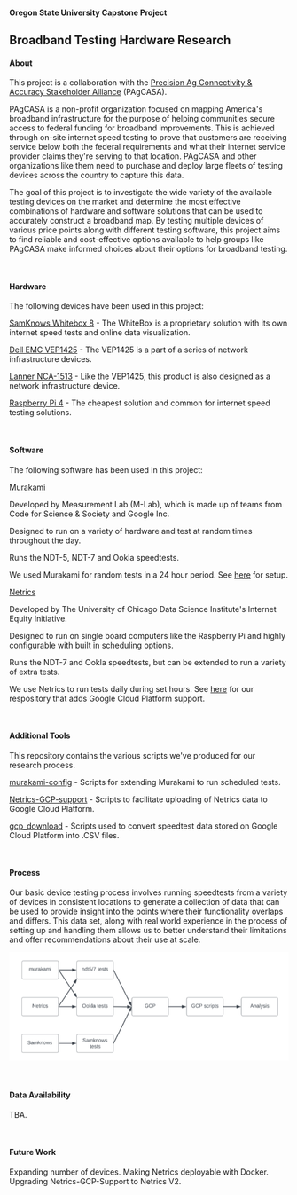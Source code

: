 #### Oregon State University Capstone Project
## Broadband Testing Hardware Research


#### About
This project is a collaboration with the [Precision Ag Connectivity & Accuracy Stakeholder Alliance](https://www.pagcasa.org/pagcasa) (PAgCASA).

PAgCASA is a non-profit organization focused on mapping America's broadband infrastructure for the purpose of helping communities secure access to federal funding for broadband improvements. This is achieved through on-site internet speed testing to prove that customers are receiving service below both the federal requirements and what their internet service provider claims they're serving to that location. PAgCASA and other organizations like them need to purchase and deploy large fleets of testing devices across the country to capture this data.

The goal of this project is to investigate the wide variety of the available testing devices on the market and determine the most effective combinations of hardware and software solutions that can be used to accurately construct a broadband map. By testing multiple devices of various price points along with different testing software, this project aims to find reliable and cost-effective options available to help groups like PAgCASA make informed choices about their options for broadband testing.

&nbsp;
#### Hardware

The following devices have been used in this project:

[SamKnows Whitebox 8](https://samknows.one/hc/en-gb/articles/360000451757-What-is-the-Whitebox-) - The WhiteBox is a proprietary solution with its own internet speed tests and online data visualization.


[Dell EMC VEP1425](https://www.delltechnologies.com/asset/en-my/products/networking/technical-support/dell_emc_networking_specsheet_vep1405.pdf) - The VEP1425 is a part of a series of network infrastructure devices. 


[Lanner NCA-1513](https://www.lannerinc.com/products/telecom-datacenter-appliances/vcpe-ucpe-platforms/nca-1513) - Like the VEP1425, this product is also designed as a network infrastructure device.


[Raspberry Pi 4](https://www.raspberrypi.com/products/raspberry-pi-4-model-b/) - The cheapest solution and common for internet speed testing solutions. 

&nbsp;
#### Software

The following software has been used in this project:

[Murakami](https://github.com/m-lab/murakami)

Developed by Measurement Lab (M-Lab), which is made up of teams from Code for Science & Society and Google Inc.

Designed to run on a variety of hardware and test at random times throughout the day. 

Runs the NDT-5, NDT-7 and Ookla speedtests.

We used Murakami for random tests in a 24 hour period. See [here](https://github.com/broadband-testing-capstone/murakami-config) for setup.


[Netrics](https://github.com/internet-equity/nm-exp-active-netrics)

Developed by The University of Chicago Data Science Institute's Internet Equity Initiative.

Designed to run on single board computers like the Raspberry Pi and highly configurable with built in scheduling options.

Runs the NDT-7 and Ookla speedtests, but can be extended to run a variety of extra tests.

We use Netrics to run tests daily during set hours. See [here](https://github.com/broadband-testing-capstone/Netrics-GCP-support) for our respository that adds Google Cloud Platform support. 

&nbsp;
#### Additional Tools

This repository contains the various scripts we've produced for our research process.

[murakami-config](https://github.com/broadband-testing-capstone/murakami-config) - Scripts for extending Murakami to run scheduled tests.

[Netrics-GCP-support](https://github.com/broadband-testing-capstone/Netrics-GCP-support) - Scripts to facilitate uploading of Netrics data to Google Cloud Platform.

[gcp_download](https://github.com/broadband-testing-capstone/gcp_download) - Scripts used to convert speedtest data stored on Google Cloud Platform into .CSV files.

&nbsp;
#### Process

Our basic device testing process involves running speedtests from a variety of devices in consistent locations to generate a collection of data that can be used to provide insight into the points where their functionality overlaps and differs. This data set, along with real world experience in the process of setting up and handling them allows us to better understand their limitations and offer recommendations about their use at scale.

![Testing Process Diagram](https://raw.githubusercontent.com/broadband-testing-capstone/.github/main/arch_diagram_capstone.png)

&nbsp;
#### Data Availability

TBA.

&nbsp;
#### Future Work

Expanding number of devices. Making Netrics deployable with Docker. Upgrading Netrics-GCP-Support to Netrics V2. 

